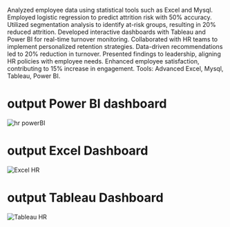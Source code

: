 Analyzed employee data using statistical tools such as Excel and Mysql.
Employed logistic regression to predict attrition risk with 50% accuracy.
Utilized segmentation analysis to identify at-risk groups, resulting in 20% reduced attrition.
Developed interactive dashboards with Tableau and Power BI
for real-time turnover monitoring.
Collaborated with HR teams to implement personalized retention strategies.
Data-driven recommendations led to 20% reduction in turnover.
Presented findings to leadership, aligning HR policies with employee needs.
Enhanced employee satisfaction, contributing to 15% increase in engagement.
Tools: Advanced Excel, Mysql, Tableau, Power BI.
# output Power BI dashboard
![hr powerBI](https://github.com/monikahadge/hrproject1/assets/136575778/b93ba661-b813-410b-915e-d16a7cf024d3)
# output Excel Dashboard

![Excel HR](https://github.com/monikahadge/hrproject1/assets/136575778/1f18409c-9676-43ca-acfd-b75dd9ee3299)
# output Tableau Dashboard
![Tableau HR](https://github.com/monikahadge/hrproject1/assets/136575778/a0c6958f-2adc-4176-b86f-1c43be683e99)
